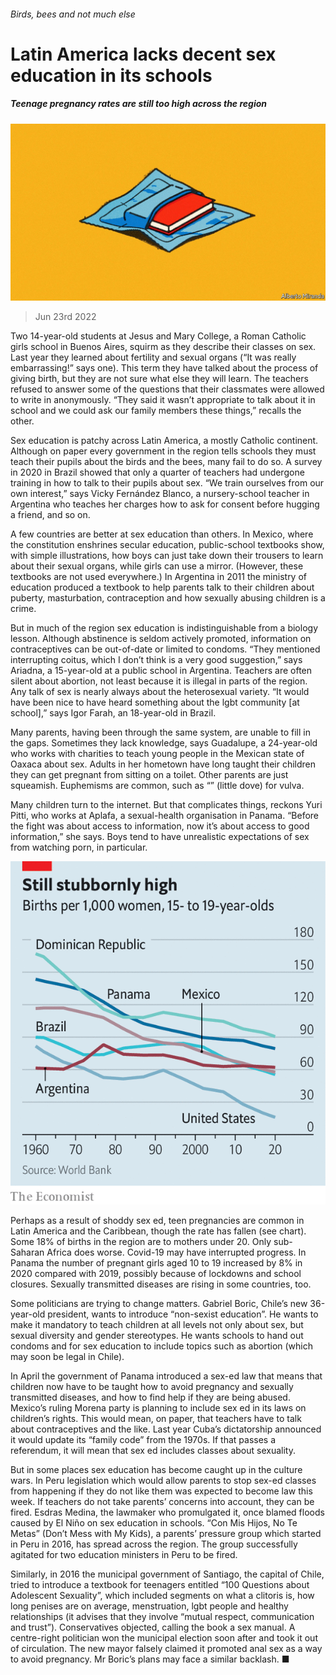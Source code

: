 ###### Birds, bees and not much else

# Latin America lacks decent sex education in its schools 

##### Teenage pregnancy rates are still too high across the region 

![image](images/20220625_AMD001.jpg) 

> Jun 23rd 2022 

Two 14-year-old students at Jesus and Mary College, a Roman Catholic girls school in Buenos Aires, squirm as they describe their classes on sex. Last year they learned about fertility and sexual organs (“It was really embarrassing!” says one). This term they have talked about the process of giving birth, but they are not sure what else they will learn. The teachers refused to answer some of the questions that their classmates were allowed to write in anonymously. “They said it wasn’t appropriate to talk about it in school and we could ask our family members these things,” recalls the other.

Sex education is patchy across Latin America, a mostly Catholic continent. Although on paper every government in the region tells schools they must teach their pupils about the birds and the bees, many fail to do so. A survey in 2020 in Brazil showed that only a quarter of teachers had undergone training in how to talk to their pupils about sex. “We train ourselves from our own interest,” says Vicky Fernández Blanco, a nursery-school teacher in Argentina who teaches her charges how to ask for consent before hugging a friend, and so on.

A few countries are better at sex education than others. In Mexico, where the constitution enshrines secular education, public-school textbooks show, with simple illustrations, how boys can just take down their trousers to learn about their sexual organs, while girls can use a mirror. (However, these textbooks are not used everywhere.) In Argentina in 2011 the ministry of education produced a textbook to help parents talk to their children about puberty, masturbation, contraception and how sexually abusing children is a crime. 

But in much of the region sex education is indistinguishable from a biology lesson. Although abstinence is seldom actively promoted, information on contraceptives can be out-of-date or limited to condoms. “They mentioned interrupting coitus, which I don’t think is a very good suggestion,” says Ariadna, a 15-year-old at a public school in Argentina. Teachers are often silent about abortion, not least because it is illegal in parts of the region. Any talk of sex is nearly always about the heterosexual variety. “It would have been nice to have heard something about the lgbt community [at school],” says Igor Farah, an 18-year-old in Brazil.

Many parents, having been through the same system, are unable to fill in the gaps. Sometimes they lack knowledge, says Guadalupe, a 24-year-old who works with charities to teach young people in the Mexican state of Oaxaca about sex. Adults in her hometown have long taught their children they can get pregnant from sitting on a toilet. Other parents are just squeamish. Euphemisms are common, such as “” (little dove) for vulva.

Many children turn to the internet. But that complicates things, reckons Yuri Pitti, who works at Aplafa, a sexual-health organisation in Panama. “Before the fight was about access to information, now it’s about access to good information,” she says. Boys tend to have unrealistic expectations of sex from watching porn, in particular.

![image](images/20220625_AMC786.png) 


Perhaps as a result of shoddy sex ed, teen pregnancies are common in Latin America and the Caribbean, though the rate has fallen (see chart). Some 18% of births in the region are to mothers under 20. Only sub-Saharan Africa does worse. Covid-19 may have interrupted progress. In Panama the number of pregnant girls aged 10 to 19 increased by 8% in 2020 compared with 2019, possibly because of lockdowns and school closures. Sexually transmitted diseases are rising in some countries, too. 

Some politicians are trying to change matters. Gabriel Boric, Chile’s new 36-year-old president, wants to introduce “non-sexist education”. He wants to make it mandatory to teach children at all levels not only about sex, but sexual diversity and gender stereotypes. He wants schools to hand out condoms and for sex education to include topics such as abortion (which may soon be legal in Chile). 

In April the government of Panama introduced a sex-ed law that means that children now have to be taught how to avoid pregnancy and sexually transmitted diseases, and how to find help if they are being abused. Mexico’s ruling Morena party is planning to include sex ed in its laws on children’s rights. This would mean, on paper, that teachers have to talk about contraceptives and the like. Last year Cuba’s dictatorship announced it would update its “family code” from the 1970s. If that passes a referendum, it will mean that sex ed includes classes about sexuality.

But in some places sex education has become caught up in the culture wars. In Peru legislation which would allow parents to stop sex-ed classes from happening if they do not like them was expected to become law this week. If teachers do not take parents’ concerns into account, they can be fired. Esdras Medina, the lawmaker who promulgated it, once blamed floods caused by El Niño on sex education in schools. “Con Mis Hijos, No Te Metas” (Don’t Mess with My Kids), a parents’ pressure group which started in Peru in 2016, has spread across the region. The group successfully agitated for two education ministers in Peru to be fired.

Similarly, in 2016 the municipal government of Santiago, the capital of Chile, tried to introduce a textbook for teenagers entitled “100 Questions about Adolescent Sexuality”, which included segments on what a clitoris is, how long penises are on average, menstruation, lgbt people and healthy relationships (it advises that they involve “mutual respect, communication and trust”). Conservatives objected, calling the book a sex manual. A centre-right politician won the municipal election soon after and took it out of circulation. The new mayor falsely claimed it promoted anal sex as a way to avoid pregnancy. Mr Boric’s plans may face a similar backlash. ■

